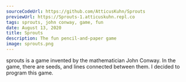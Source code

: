 ```yaml
---
sourceCodeUrl: https://github.com/AtticusKuhn/Sprouts
previewUrl: https://Sprouts-1.atticuskuhn.repl.co
tags: sprouts, john conway, game, fun
date: August 13, 2020
title: Sprouts
description: The fun pencil-and-paper game
image: sprouts.png
---
```

sprouts is a game invented by the mathematician John Conway. In the game, there are seeds,
and lines connected between them. I decided to program this game.
